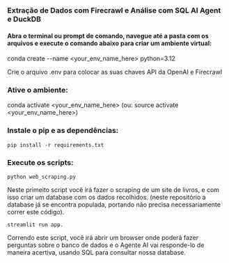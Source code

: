 ### Extração de Dados com Firecrawl e Análise com SQL AI Agent e DuckDB

#### Abra o terminal ou prompt de comando, navegue até a pasta com os arquivos e execute o comando abaixo para criar um ambiente virtual:

conda create --name <your_env_name_here> python=3.12

Crie o arquivo .env para colocar as suas chaves API da OpenAI e Firecrawl

### Ative o ambiente:

conda activate <your_env_name_here> (ou: source activate <your_env_name_here>)

### Instale o pip e as dependências:

```
pip install -r requirements.txt
```

### Execute os scripts:

```
python web_scraping.py 
```

Neste primeito script você irá fazer o scraping de um site de livros, e com isso criar um database com os dados recolhidos. (neste repositório a database já se encontra populada, portando não precisa necessariamente correr este código).

```
streamlit run app.
```
Correndo este script, você irá abrir um browser onde poderá fazer perguntas sobre o banco de dados e o Agente AI vai responde-lo de maneira acertiva, usando SQL para consultar nossa database.
